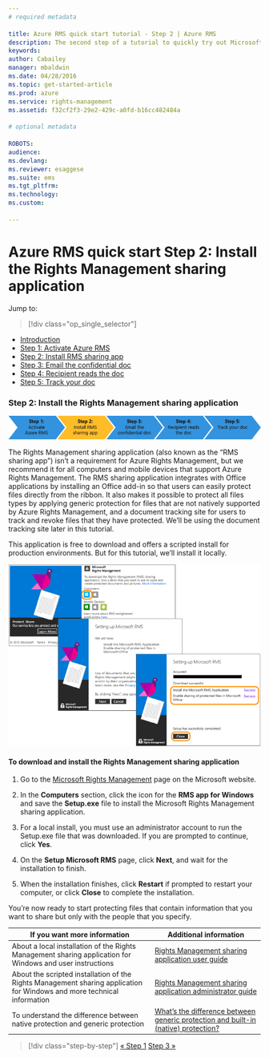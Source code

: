 ```yaml
---
# required metadata

title: Azure RMS quick start tutorial - Step 2 | Azure RMS
description: The second step of a tutorial to quickly try out Microsoft Azure Rights Management for your organization with just 5 steps that should take you less than 15 minutes.
keywords:
author: Cabailey
manager: mbaldwin
ms.date: 04/28/2016
ms.topic: get-started-article
ms.prod: azure
ms.service: rights-management
ms.assetid: f32cf2f3-29e2-429c-a0fd-b16cc482484a

# optional metadata

ROBOTS: 
audience:
ms.devlang:
ms.reviewer: esaggese
ms.suite: ems
ms.tgt_pltfrm:
ms.technology:
ms.custom:

---
```




# Azure RMS quick start Step 2: Install the Rights Management sharing application

Jump to: 
> [!div class="op_single_selector"]
- [Introduction](quick-start-tutorial-for-azure-rights-management.md)
- [Step 1: Activate Azure RMS](rms-quickstart-step1.md)
- [Step 2: Install RMS sharing app](rms-quickstart-step2.md)
- [Step 3: Email the confidential doc](rms-quickstart-step3.md)
- [Step 4: Recipient reads the doc](rms-quickstart-step4.md)
- [Step 5: Track your doc](rms-quickstart-step5.md)


### Step 2: Install the Rights Management sharing application
![](../media/AzRMS_QuickStartSteps2.PNG)

The Rights Management sharing application (also known as the “RMS sharing app”) isn’t a requirement for Azure Rights Management, but we recommend it for all computers and mobile devices that support Azure Rights Management. The RMS sharing application integrates with Office applications by installing an Office add-in so that users can easily protect files directly from the ribbon. It also makes it possible to protect all files types by applying generic protection for files that are not natively supported by Azure Rights Management, and a document tracking site for users to track and revoke files that they have protected. We’ll be using the document tracking site later in this tutorial.

This application is free to download and offers a scripted install for production environments. But for this tutorial, we’ll install it locally.

![](../media/AzRMS_Tutorial_2_Screenshots.png)

#### To download and install the Rights Management sharing application

1.  Go to the [Microsoft Rights Management](http://go.microsoft.com/fwlink/?LinkId=303970) page on the Microsoft website.

2.  In the **Computers** section, click the icon for the **RMS app for Windows** and save the **Setup.exe** file to install the Microsoft Rights Management sharing application.

3.  For a local install, you must use an administrator account to run the Setup.exe file that was downloaded. If you are prompted to continue, click **Yes**.

4.  On the **Setup Microsoft RMS** page, click **Next**, and wait for the installation to finish.

5.  When the installation finishes, click **Restart** if prompted to restart your computer, or click  **Close** to complete the installation.

You’re now ready to start protecting files that contain information that you want to share but only with the people that you specify.

|If you want more information|Additional information|
|--------------------------------|--------------------------|
|About a local installation of the Rights Management sharing application for Windows and user instructions|[Rights Management sharing application user guide](../rms-client/rights-management-sharing-application-user-guide.md)|
|About the scripted installation of the Rights Management sharing application for Windows and more technical information|[Rights Management sharing application administrator guide](../rms-client/rights-management-sharing-application-administrator-guide.md)|
|To understand the difference between native protection and generic protection|[What’s the difference between generic protection and built-in (native) protection?](../rms-client/dialog-box-options-for-the-rights-management-sharing-application.md#what-s-the-difference-between-generic-protection-and-built-in-native-protection-)|


>[!div class="step-by-step"]
[« Step 1](quick-start-tutorial-for-azure-rights-management.md)
[Step 3 »](rms-quickstart-step3.md)